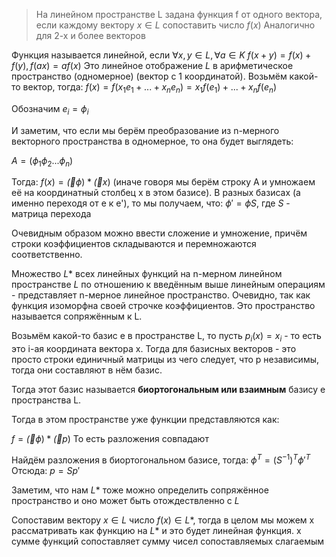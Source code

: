 > На линейном пространстве L задана функция f от одного вектора, если каждому вектору $x \in L$ сопоставить число $f(x)$
> Аналогично для 2-х и более векторов

Функция называется линейной, если $\forall x, y \in L, \forall a \in K$
$f(x + y) = f(x) + f(y), f(ax) = af(x)$
Это линейное отображение $L$ в арифметическое пространство (одномерное) (вектор с 1 координатой).
Возьмём какой-то вектор, тогда:
$f(x) = f(x_1e_1 + ... + x_ne_n) = x_1f(e_1) + ... + x_nf(e_n)$

Обозначим $e_i = \phi_i$

И заметим, что если мы берём преобразование из n-мерного векторного пространства в одномерное, то она будет выглядеть:

$A = (\phi_1 \phi_2 ... \phi_n)$

Тогда:
$f(x) = \vec(\phi) * \vec(x)$ (иначе говоря мы берём строку A и умножаем её на координатный столбец x в этом базисе).
В разных базисах (а именно переходя от e к e'), то мы получаем, что:
$\phi' = \phi S$, где $S$ - матрица перехода

Очевидным образом можно ввести сложение и умножение, причём строки коэффициентов складываются и перемножаются соответственно.

Множество $L*$ всех линейных функций на n-мерном линейном пространстве $L$ по отношению к введённым выше линейным операциям - представляет n-мерное линейное пространство.
Очевидно, так как функция изоморфна своей строчке коэффициентов.
Это пространство называется сопряжённым к L.

Возьмём какой-то базис e в пространстве L, то пусть $p_i(x) = x_i$ - то есть это i-ая координата вектора x.
Тогда для базисных векторов - это просто строки единичный матрицы из чего следует, что p независимы, тогда они составляют в нём базис.

Тогда этот базис называется **биортогональным или взаимным** базису e пространства L.

Тогда в этом пространстве уже функции представляются как:

$f = \vec(\phi) * \vec(p)$
То есть разложения совпадают

Найдём разложения в биортогональном базисе, тогда:
$\phi^T = (S^{-1})^T \phi'^T$
Отсюда:
$p = Sp'$

Заметим, что нам $L*$ тоже можно определить сопряжённое пространство и оно может быть отождествленно с $L$

Сопоставим вектору $x \in L$ число $f(x) \in L*$, тогда в целом мы можем x рассматривать как функцию на $L*$ и это будет линейная функция. x сумме функций сопоставляет сумму чисел сопоставляемых слагаемым












